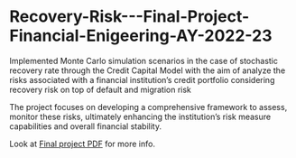 # Recovery-Risk---Final-Project-Financial-Enigeering-AY-2022-23
Implemented Monte Carlo simulation scenarios in the case of stochastic recovery rate through the Credit Capital Model with the aim of analyze the risks associated with a financial institution’s credit portfolio considering recovery risk on top of default and migration risk

The project focuses on developing a comprehensive framework to assess, monitor these risks, ultimately enhancing the institution’s risk measure capabilities and overall financial stability.

Look at [Final project PDF](FinalProject_DElia_Soatto.pdf) for more info.
